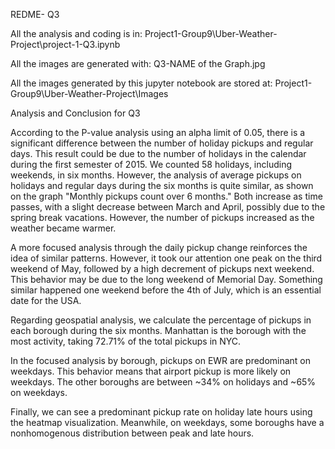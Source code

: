REDME- Q3

All the analysis and coding is in:
Project1-Group9\Uber-Weather-Project\project-1-Q3.ipynb

All the images are generated with: Q3-NAME of the Graph.jpg

All the images generated by this jupyter notebook are stored at: 
Project1-Group9\Uber-Weather-Project\Images

Analysis and Conclusion for Q3

According to the P-value analysis using an alpha limit of 0.05, there is a significant difference between the number of holiday pickups and regular days. This result could be due to the number of holidays in the calendar during the first semester of 2015. We counted 58 holidays, including weekends, in six months. 
However, the analysis of average pickups on holidays and regular days during the six months is quite similar, as shown on the graph "Monthly pickups count over 6 months." Both increase as time passes, with a slight decrease between March and April, possibly due to the spring break vacations. However, the number of pickups increased as the weather became warmer. 

A more focused analysis through the daily pickup change reinforces the idea of similar patterns. However, it took our attention one peak on the third weekend of May, followed by a high decrement of pickups next weekend. This behavior may be due to the long weekend of Memorial Day. Something similar happened one weekend before the 4th of July, which is an essential date for the USA. 

Regarding geospatial analysis,  we calculate the percentage of pickups in each borough during the six months. Manhattan is the borough with the most activity, taking 72.71% of the total pickups in NYC.

In the focused analysis by borough, pickups on EWR are predominant on weekdays. This behavior means that airport pickup is more likely on weekdays. The other boroughs are between ~34% on holidays and ~65% on weekdays. 

Finally, we can see a predominant pickup rate on holiday late hours using the heatmap visualization. Meanwhile, on weekdays, some boroughs have a nonhomogenous distribution between peak and late hours. 
